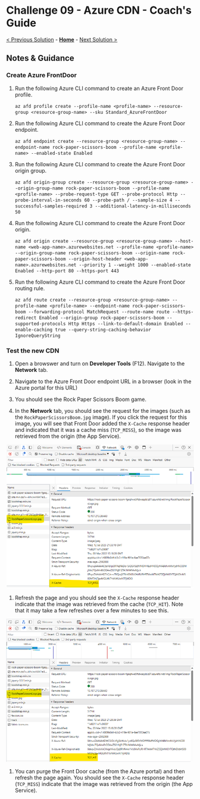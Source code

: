 # Challenge 09 - Azure CDN - Coach's Guide

[< Previous Solution](./Solution-08.md) - **[Home](./README.md)** - [Next Solution >](./Solution-10.md)

## Notes & Guidance

### Create Azure FrontDoor

1.  Run the following Azure CLI command to create an Azure Front Door profile.

    ```shell
    az afd profile create --profile-name <profile-name> --resource-group <resource-group-name> --sku Standard_AzureFrontDoor
    ```

1.  Run the following Azure CLI command to create the Azure Front Door endpoint.

    ```shell
    az afd endpoint create --resource-group <resource-group-name> --endpoint-name rock-paper-scissors-boom --profile-name <profile-name> --enabled-state Enabled
    ```

1.  Run the following Azure CLI command to create the Azure Front Door origin group.

    ```shell
    az afd origin-group create --resource-group <resource-group-name> --origin-group-name rock-paper-scissors-boom --profile-name <profile-name> --probe-request-type GET --probe-protocol Http --probe-interval-in-seconds 60 --probe-path / --sample-size 4 --successful-samples-required 3 --additional-latency-in-milliseconds 50
    ```

1.  Run the following Azure CLI command to create the Azure Front Door origin.

    ```shell
    az afd origin create --resource-group <resource-group-name> --host-name <web-app-name>.azurewebsites.net --profile-name <profile-name> --origin-group-name rock-paper-scissors-boom --origin-name rock-paper-scissors-boom --origin-host-header <web-app-name>.azurewebsites.net --priority 1 --weight 1000 --enabled-state Enabled --http-port 80 --https-port 443
    ```

1.  Run the following Azure CLI command to create the Azure Front Door routing rule.

    ```shell
    az afd route create --resource-group <resource-group-name> --profile-name <profile-name> --endpoint-name rock-paper-scissors-boom --forwarding-protocol MatchRequest --route-name route --https-redirect Enabled --origin-group rock-paper-scissors-boom --supported-protocols Http Https --link-to-default-domain Enabled --enable-caching true --query-string-caching-behavior IgnoreQueryString
    ```

### Test the new CDN

1.  Open a browswer and turn on **Developer Tools** (F12). Navigate to the **Network** tab.

1.  Navigate to the Azure Front Door endpoint URL in a browser (look in the Azure portal for this URL)

1.  You should see the Rock Paper Scissors Boom game.

1.  In the **Network** tab, you should see the request for the images (such as the `RockPaperScissorsBoom.jpg` image). If you click the request for this image, you will see that Front Door added the `X-Cache` response header and indicated that it was a cache miss (`TCP_MISS`), so the image was retrieved from the origin (the App Service).

![Front Door cache miss](../images/frontDoorCacheMiss.png)

1.  Refresh the page and you should see the `X-Cache` response header indicate that the image was retrieved from the cache (`TCP_HIT`). Note that it may take a few refreshes over a few minutes to see this.

![Front Door cache hit](../images/frontDoorCacheHit.png)

1.  You can purge the Front Door cache (from the Azure portal) and then refresh the page again. You should see the `X-Cache` response header (`TCP_MISS`) indicate that the image was retrieved from the origin (the App Service).
